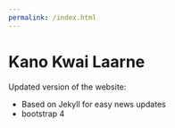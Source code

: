 ```yaml
---
permalink: /index.html
---
```


# Kano Kwai Laarne
Updated version of the website:
- Based on Jekyll for easy news updates
- bootstrap 4
